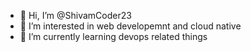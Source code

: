 - 👋 Hi, I’m @ShivamCoder23
- 👀 I’m interested in web developemnt and cloud native
- 🌱 I’m currently learning devops related things


<!---
ShivamCoder23/ShivamCoder23 is a ✨ special ✨ repository because its `README.md` (this file) appears on your GitHub profile.
You can click the Preview link to take a look at your changes.
--->
